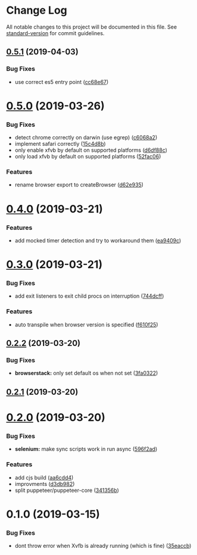 # Change Log

All notable changes to this project will be documented in this file. See [standard-version](https://github.com/conventional-changelog/standard-version) for commit guidelines.

## [0.5.1](https://github.com/pimlie/tib/compare/v0.5.0...v0.5.1) (2019-04-03)


### Bug Fixes

* use correct es5 entry point ([cc68e67](https://github.com/pimlie/tib/commit/cc68e67))



# [0.5.0](https://github.com/pimlie/tib/compare/v0.4.0...v0.5.0) (2019-03-26)


### Bug Fixes

* detect chrome correctly on darwin (use egrep) ([c6068a2](https://github.com/pimlie/tib/commit/c6068a2))
* implement safari correctly ([15c4d8b](https://github.com/pimlie/tib/commit/15c4d8b))
* only enable xfvb by default on supported platforms ([d6df88c](https://github.com/pimlie/tib/commit/d6df88c))
* only load xfvb by default on supported platforms ([52fac06](https://github.com/pimlie/tib/commit/52fac06))


### Features

* rename browser export to createBrowser ([d62e935](https://github.com/pimlie/tib/commit/d62e935))



# [0.4.0](https://github.com/pimlie/tib/compare/v0.3.0...v0.4.0) (2019-03-21)


### Features

* add mocked timer detection and try to workaround them ([ea9409c](https://github.com/pimlie/tib/commit/ea9409c))



# [0.3.0](https://github.com/pimlie/tib/compare/v0.2.2...v0.3.0) (2019-03-21)


### Bug Fixes

* add exit listeners to exit child procs on interruption ([744dcff](https://github.com/pimlie/tib/commit/744dcff))


### Features

* auto transpile when browser version is specified ([f610f25](https://github.com/pimlie/tib/commit/f610f25))



## [0.2.2](https://github.com/pimlie/tib/compare/v0.2.1...v0.2.2) (2019-03-20)


### Bug Fixes

* **browserstack:** only set default os when not set ([3fa0322](https://github.com/pimlie/tib/commit/3fa0322))



## [0.2.1](https://github.com/pimlie/tib/compare/v0.2.0...v0.2.1) (2019-03-20)



# [0.2.0](https://github.com/pimlie/tib/compare/v0.1.0...v0.2.0) (2019-03-20)


### Bug Fixes

* **selenium:** make sync scripts work in run async ([596f2ad](https://github.com/pimlie/tib/commit/596f2ad))


### Features

* add cjs build ([aa6cdd4](https://github.com/pimlie/tib/commit/aa6cdd4))
* improvments ([d3db982](https://github.com/pimlie/tib/commit/d3db982))
* split puppeteer/puppeteer-core ([341356b](https://github.com/pimlie/tib/commit/341356b))



# 0.1.0 (2019-03-15)


### Bug Fixes

* dont throw error when Xvfb is already running (which is fine) ([35eaccb](https://github.com/pimlie/tib/commit/35eaccb))
